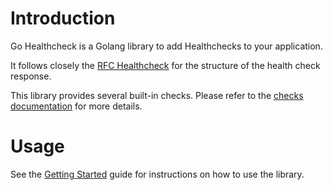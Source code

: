 # Introduction

Go Healthcheck is a Golang library to add Healthchecks to your application.

It follows closely the [RFC Healthcheck](https://inadarei.github.io/rfc-healthcheck/) for the structure of the health check response.

This library provides several built-in checks. Please refer to the [checks documentation](./checks/index.md#built-in-checks) for more details.

# Usage

See the [Getting Started](docs/getting-started.md) guide for instructions on how to use the library.
